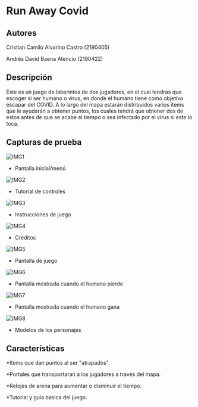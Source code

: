 ﻿# Run Away Covid

## Autores 

Cristian Camilo Alvarino Castro (2190405)

Andrés David Baena Atencio (2190422)

## Descripción

Este es un juego de laberintos de dos jugadores, en el cual tendras que escoger si ser humano o virus, en donde el humano tiene como objetivo escapar del COVID. A lo largo del mapa estarán distribuidos varios ítems que le ayudarán a obtener puntos, los cuales tendrá que obtener dos de estos antes de que se acabe el tiempo o sea infectado por el virus si este lo toca.

## Capturas de prueba

![IMG1](https://5n2czq.bn.files.1drv.com/y4mNBAYcVk0SCENBdv3xBqJ-fI7w9rvIPAOekHVvmxKPKJDw2vjERksdu8uoqaYT_MAJpeYb09wyPiLXZ_Irfv7NHbL5iS_u5jFb8srBi5AVSt8yftLC0RJldaDv18XQjLMI3zwgWuZcG1k_Q9DfQSkhv3Qgozgfy5Hlex9ipZqljoni71Rm8KwF0vIjWXJj7o-FNeMu736AcvctVbhhGjaFQ?width=1100&height=624&cropmode=none)

- Pantalla inicial/menú

![IMG2](https://3h29eq.bn.files.1drv.com/y4mJXLBE8967IWmKV-fERmM7uupmCMNFMw3u6ws-0hG_OFnkFoSoXrKGjzMMqpjgWgHqatuczqPU6ETRinU1_jap4645frN398dY-RgtdUu3wyA27HRkXBTZz947APrF_7BlXPPFo-3ohZy8Ib3p_JZ2ul9qHV3KXf_Lb74lKBBYQUZyO5MJf2e1JhxXSOVnWZJ0S_L4aewuDS9UomfBbT5aA?width=1100&height=624&cropmode=none)

- Tutorial de controles

![IMG3](https://2329eq.bn.files.1drv.com/y4m34qV6A-7925A-5j_hps_I3wILv7yGKXtc207iFsijFNcLonVTKz-Jf2lbieDHeESLd8B9Us0h0reUFS9HOmaZnKYOm2RnkPoCS7DH488Bcs6_TqWoXO1K_eg3VzKW9W_-LHnzWtjlLt3tZtjfDJ_a_VAqUlTnPOuFb83HTiAgMNaD6kfIJd2cIAzuz4wMjFSecBtJS3gaOkhEwrsxzv_nw?width=1100&height=624&cropmode=none)

- Instrucciones de juego

![IMG4](https://3n29eq.bn.files.1drv.com/y4mcr_uZuTpKwfKaxBxqv9sIDzvu6qgimMxmDxiFigj0NSWmtk60-FLo-nUqHrxBy-bTfj77He-VZPO8y0xdLweJFL8J1rAbrLncB0KrXtnyC1Xw9fIwGPGcsqb7k0w1pgtoWPjbZeGYVJLF9rBYrLHMb-13nsqwfw-LxV8OSIvDMwNhl2xmi4IngLaQsZCl7Tc_XXJtlpTzb3seKZXpToOUg?width=1099&height=624&cropmode=none)

- Créditos

![IMG5](https://2x29eq.bn.files.1drv.com/y4mwCDJECARLvUwv1R4hePSIgwEZgjZ2Du9m_Jd40ayFZl0L8SAdKzTvl5aMNQdXR41L2McFcWTg6s6mq2Bq2ni4f_GHyMbArEuBh7UW7xztjfgyhAdlKt1hvIduTAvWVO62Eu0mMfAP1zKWhMCA7YiaTFToVcAzjOcsdQwNAEDrVCJXyX2WV6E03JAoGq0Y4MiT6DuMvnzSzQkeplxvRlIyg?width=1099&height=624&cropmode=none)

- Pantalla de juego

![IMG6](https://2n29eq.bn.files.1drv.com/y4mwed6RsZBXQwunW93s9juzOwfkfcSS6iBUNipGoI06FxPTYE4GIQXyf0ASzpa1nKoW2_rshMdXV-xuNk08rFKQzD_AB2kNYEiMfe9aWQ46APsK-0kIkeyb64iQ0UcOYeRN41xdVaEoprFf7iDcPQbgygKCfeTH0WhGTxOo56hGIpE_E8_NZZ_R0aeKinf05Jie99aNuZIqpoT2LpLHfUKdw?width=1099&height=624&cropmode=none)

- Pantalla mostrada cuando el humano pierde

![IMG7](https://1329eq.bn.files.1drv.com/y4m2HTKcICks1Pt7ku2wmZU2aKmmOEoPMg0k9f9Xaobd1ir3R4_57cdPuVgEh23cLVt6EAU7jpsDR-ug74D1Lif3Vw6dKQGAVHN0MYwzEeMP4ZIDRO3n4vzIr6lToE4fuVMTVgLlcMkiXKGelWYauZIZRTV9ehVZsIAbFCK9Z5Kmf7pU63iSNsD2Axy4ZpUTULgCJRsOXt3W--R702HhJiI5Q?width=1099&height=624&cropmode=none)

- Pantalla mostrada cuando el humano gana

![IMG8](https://2h0ibq.bn.files.1drv.com/y4miNBLuwWsS8Mmk38jfbnEGGDsL1P1Y1xy3t97douuVn_NhwuRPR8LgX754V6uTQqernyS7SgO4y441ElOL0F_s3d2UMaEpBu9K3pD4O-VxGKqoG_sTaEdU0nkFXfcUsv7nBCo3vYQ_4SCB1-AuFuBsd_32kiuk3tJhZre_3HRMyIf0ztI3LYnMykrJa0EBLqs1EESWOi3vpdqEIo-kCHB6g?width=1100&height=624&cropmode=none)

- Modelos de los personajes

## Características

*Items que dan puntos al ser "atrapados".

*Portales que transportaran a los jugadores a través del mapa.

*Relojes de arena para aumentar o disminuir el tiempo.

*Tutorial y guia basica del juego.
